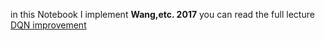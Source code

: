 
in this Notebook I implement **Wang,etc. 2017** you can read the full lecture [DQN improvement](https://medium.com/@khalil.hennara.247/improvement-on-deep-q-learning-c1701886698)
